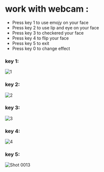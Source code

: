 # work with webcam :
- Press key 1 to use emojy on your face
- Press key 2 to use lip and eye on your face
- Press key 3 to checkered your face
- Press key 4 to flip your face
- Press key 5 to exit 
- Press key 0 to change effect

### key 1:
![1](https://user-images.githubusercontent.com/76804160/142201199-422dfdcf-9f57-46c3-86c5-183d730581a6.png)

### key 2:
![2](https://user-images.githubusercontent.com/76804160/142201207-8c7e04a1-6af7-4e07-bb0a-e29fb3497f46.png)

### key 3:
![3](https://user-images.githubusercontent.com/76804160/142201218-15955932-8b72-4226-9fee-99cd84b8ba1b.png)

### key 4:
![4](https://user-images.githubusercontent.com/76804160/142201227-428e17ab-42e9-42ee-9978-d7d3f4afb82d.png)

### key 5:
![Shot 0013](https://user-images.githubusercontent.com/76804160/144713786-4f3af7f9-e990-4a9b-8f8b-3034e4761f6e.png)
